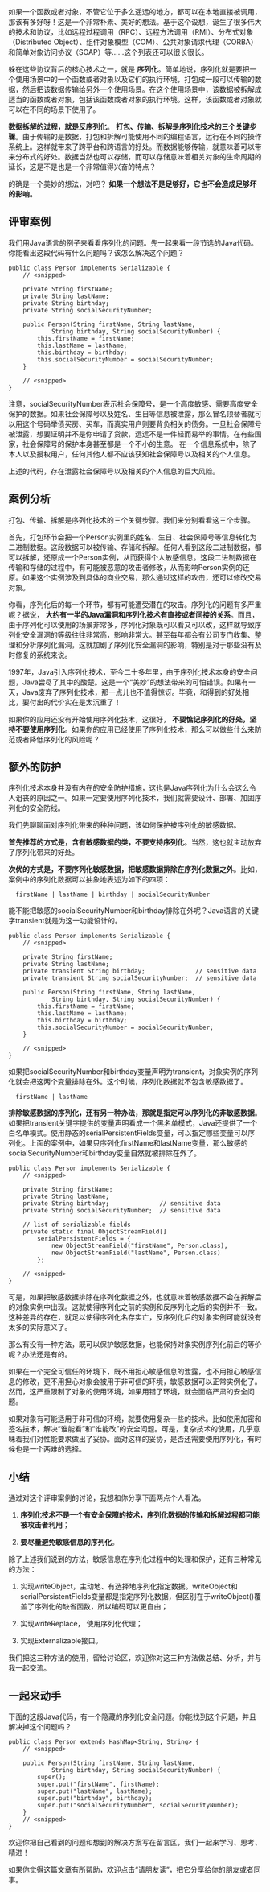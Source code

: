 如果一个函数或者对象，不管它位于多么遥远的地方，都可以在本地直接被调用，那该有多好呀！这是一个非常朴素、美好的想法。基于这个设想，诞生了很多伟大的技术和协议，比如远程过程调用（RPC）、远程方法调用（RMI）、分布式对象（Distributed Object）、组件对象模型（COM）、公共对象请求代理（CORBA）和简单对象访问协议（SOAP）等……这个列表还可以很长很长。

躲在这些协议背后的核心技术之一，就是 **序列化**。简单地说，序列化就是要把一个使用场景中的一个函数或者对象以及它们的执行环境，打包成一段可以传输的数据，然后把该数据传输给另外一个使用场景。在这个使用场景中，该数据被拆解成适当的函数或者对象，包括该函数或者对象的执行环境。这样，该函数或者对象就可以在不同的场景下使用了。

**数据拆解的过程，就是反序列化**。 **打包、传输、拆解是序列化技术的三个关键步骤**。由于传输的是数据，打包和拆解可能使用不同的编程语言，运行在不同的操作系统上。这样就带来了跨平台和跨语言的好处。而数据能够传输，就意味着可以带来分布式的好处。数据当然也可以存储，而可以存储意味着相关对象的生命周期的延长，这是不是也是一个非常值得兴奋的特点？

的确是一个美妙的想法，对吧？ **如果一个想法不是足够好，它也不会造成足够坏的影响。**

## 评审案例

我们用Java语言的例子来看看序列化的问题。先一起来看一段节选的Java代码。你能看出这段代码有什么问题吗？该怎么解决这个问题？

```
public class Person implements Serializable {
    // <snipped>

    private String firstName;
    private String lastName;
    private String birthday;
    private String socialSecurityNumber;

    public Person(String firstName, String lastName,
            String birthday, String socialSecurityNumber) {
        this.firstName = firstName;
        this.lastName = lastName;
        this.birthday = birthday;
        this.socialSecurityNumber = socialSecurityNumber;
    }

    // <snipped>
}

```

注意，socialSecurityNumber表示社会保障号，是一个高度敏感、需要高度安全保护的数据。如果社会保障号以及姓名、生日等信息被泄露，那么冒名顶替者就可以用这个号码举债买房、买车，而真实用户则要背负相关的债务。一旦社会保障号被泄露，想要证明并不是你申请了贷款，远远不是一件轻而易举的事情。在有些国家，社会保障号的保护本身甚至都是一个不小的生意。 在一个信息系统中，除了本人以及授权用户，任何其他人都不应该获知社会保障号以及相关的个人信息。

上述的代码，存在泄露社会保障号以及相关的个人信息的巨大风险。

## 案例分析

打包、传输、拆解是序列化技术的三个关键步骤。我们来分别看看这三个步骤。

首先，打包环节会把一个Person实例里的姓名、生日、社会保障号等信息转化为二进制数据。这段数据可以被传输、存储和拆解。任何人看到这段二进制数据，都可以拆解，还原成一个Person实例，从而获得个人敏感信息。这段二进制数据在传输和存储的过程中，有可能被恶意的攻击者修改，从而影响Person实例的还原。如果这个实例涉及到具体的商业交易，那么通过这样的攻击，还可以修改交易对象。

你看，序列化后的每一个环节，都有可能遭受潜在的攻击。序列化的问题有多严重呢？据说， **大约有一半的Java漏洞和序列化技术有直接或者间接的关系**。而且，由于序列化可以使用的场景非常多，序列化对象既可以看又可以改，这样就导致序列化安全漏洞的等级往往非常高，影响非常大。甚至每年都会有公司专门收集、整理和分析序列化漏洞，这就加剧了序列化安全漏洞的影响，特别是对于那些没有及时修复的系统来说。

1997年，Java引入序列化技术，至今二十多年里，由于序列化技术本身的安全问题，Java尝尽了其中的酸楚。这是一个“美妙”的想法带来的可怕错误。如果有一天，Java废弃了序列化技术，那一点儿也不值得惊讶。毕竟，和得到的好处相比，要付出的代价实在是太沉重了！

如果你的应用还没有开始使用序列化技术，这很好， **不要惦记序列化的好处，坚持不要使用序列化**。如果你的应用已经使用了序列化技术，那么可以做些什么来防范或者降低序列化的风险呢？

## 额外的防护

序列化技术本身并没有内在的安全防护措施，这也是Java序列化为什么会这么令人诅丧的原因之一。如果一定要使用序列化技术，我们就需要设计、部署、加固序列化的安全防线。

我们先聊聊面对序列化带来的种种问题，该如何保护被序列化的敏感数据。

**首先推荐的方式是，含有敏感数据的类，不要支持序列化**。当然，这也就主动放弃了序列化带来的好处。

**次优的方式是，不要序列化敏感数据，把敏感数据排除在序列化数据之外**。比如，案例中的序列化数据可以抽象地表述为如下的四项：

```
  firstName | lastName | birthday | socialSecurityNumber

```

能不能把敏感的socialSecurityNumber和birthday排除在外呢？Java语言的关键字transient就是为这一功能设计的。

```
public class Person implements Serializable {
    // <snipped>

    private String firstName;
    private String lastName;
    private transient String birthday;              // sensitive data
    private transient String socialSecurityNumber;  // sensitive data

    public Person(String firstName, String lastName,
            String birthday, String socialSecurityNumber) {
        this.firstName = firstName;
        this.lastName = lastName;
        this.birthday = birthday;
        this.socialSecurityNumber = socialSecurityNumber;
    }

    // <snipped>
}

```

如果把socialSecurityNumber和birthday变量声明为transient，对象实例的序列化就会把这两个变量排除在外。这个时候，序列化数据就不包含敏感数据了。

```
  firstName | lastName

```

**排除敏感数据的序列化，还有另一种办法，那就是指定可以序列化的非敏感数据**。如果把transient关键字提供的变量声明看成一个黑名单模式，Java还提供了一个白名单模式。使用静态的serialPersistentFields变量，可以指定哪些变量可以序列化。上面的案例中，如果只序列化firstName和lastName变量，那么敏感的socialSecurityNumber和birthday变量自然就被排除在外了。

```
public class Person implements Serializable {
    // <snipped>

    private String firstName;
    private String lastName;
    private String birthday;              // sensitive data
    private String socialSecurityNumber;  // sensitive data

    // list of serializable fields
    private static final ObjectStreamField[]
        serialPersistentFields = {
            new ObjectStreamField("firstName", Person.class),
            new ObjectStreamField("lastName", Person.class)
        };

    // <snipped>
}

```

可是，如果把敏感数据排除在序列化数据之外，也就意味着敏感数据不会在拆解后的对象实例中出现。这就使得序列化之前的实例和反序列化之后的实例并不一致。这种差异的存在，就足以使得序列化名存实亡，反序列化后的对象实例可能就没有太多的实际意义了。

那么有没有一种方法，既可以保护敏感数据，也能保持对象实例序列化前后的等价呢？办法还是有的。

如果在一个完全可信任的环境下，既不用担心敏感信息的泄露，也不用担心敏感信息的修改，更不用担心对象会被用于非可信的环境，敏感数据可以正常实例化了。然而，这严重限制了对象的使用环境，如果用错了环境，就会面临严肃的安全问题。

如果对象有可能适用于非可信的环境，就要使用复杂一些的技术。比如使用加密和签名技术，解决“谁能看”和“谁能改”的安全问题。可是，复杂技术的使用，几乎意味着我们对性能要求做出了妥协。面对这样的妥协，是否还需要使用序列化，有时候也是一个两难的选择。

## 小结

通过对这个评审案例的讨论，我想和你分享下面两点个人看法。

1. **序列化技术不是一个有安全保障的技术，序列化数据的传输和拆解过程都可能被攻击者利用**；

2. **要尽量避免敏感信息的序列化**。


除了上述我们说到的方法，敏感信息在序列化过程中的处理和保护，还有三种常见的方法：

1. 实现writeObject，主动地、有选择地序列化指定数据。writeObject和serialPersistentFields变量都是指定序列化数据，但区别在于writeObject()覆盖了序列化的缺省函数，所以编码可以更自由；

2. 实现writeReplace， 使用序列化代理；

3. 实现Externalizable接口。


我们把这三种方法的使用，留给讨论区，欢迎你对这三种方法做总结、分析，并与我一起交流。

## 一起来动手

下面的这段Java代码，有一个隐藏的序列化安全问题。你能找到这个问题，并且解决掉这个问题吗？

```
public class Person extends HashMap<String, String> {
    // <snipped>

    public Person(String firstName, String lastName,
            String birthday, String socialSecurityNumber) {
        super();
        super.put("firstName", firstName);
        super.put("lastName", lastName);
        super.put("birthday", birthday);
        super.put("socialSecurityNumber", socialSecurityNumber);
    }
    // <snipped>
}

```

欢迎你把自己看到的问题和想到的解决方案写在留言区，我们一起来学习、思考、精进！

如果你觉得这篇文章有所帮助，欢迎点击“请朋友读”，把它分享给你的朋友或者同事。